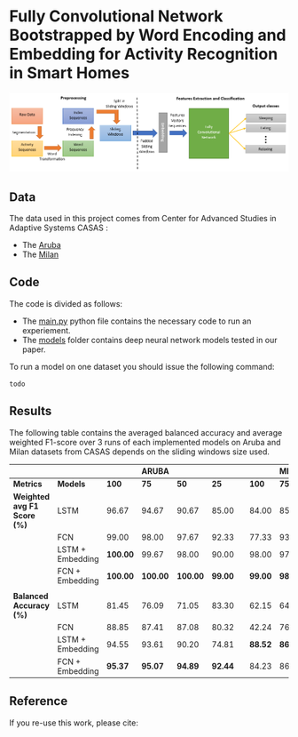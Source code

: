 # Fully Convolutional Network Bootstrapped by Word Encoding and Embedding for Activity Recognition in Smart Homes

![Framework Architecture](https://github.com/dbouchabou/Fully-Convolutional-Network-Smart-Homes/blob/master/png/fcn_framework.png)

## Data 
The data used in this project comes from Center for Advanced Studies in Adaptive Systems CASAS : 

* The [Aruba](http://casas.wsu.edu/datasets/aruba.zip)
* The [Milan](http://casas.wsu.edu/datasets/milan.zip)

## Code

The code is divided as follows: 
* The [main.py](https://github.com/dbouchabou/Fully-Convolutional-Network-Smart-Homes/master/main.py) python file contains the necessary code to run an experiement.
* The [models](https://github.com/dbouchabou/Fully-Convolutional-Network-Smart-Homes/master/models) folder contains deep neural network models tested in our paper.

To run a model on one dataset you should issue the following command: 
```
todo 
``` 

## Results

The following table contains the averaged balanced accuracy and average weighted F1-score over 3 runs of each implemented models on Aruba and Milan datasets from CASAS depends on the sliding windows size used.



|                             |                 |           |ARUBA     |          |          |   |           |MILAN     |          |          |
|-----------------------------|-----------------|-----------|----------|----------|----------|---|-----------|----------|----------|----------|
|**Metrics**                  |**Models**       |**100**    |**75**    |**50**    |**25**    |   |**100**    |**75**    |**50**    |**25**    |
|**Weighted avg F1 Score (%)**|LSTM             |96.67      |94.67     |90.67     |85.00     |   |84.00      |85.67     |75.33     |64.00     |
|                             |FCN              |99.00      |98.00     |97.67     |92.33     |   |77.33      |93.67     |88.33     |83.67     |
|                             |LSTM + Embedding |**100.00** |99.67     |98.00     |90.00     |   |98.00      |97.00     |93.00     |73.67     |
|                             |FCN + Embedding  |**100.00** |**100.00**|**100.00**|**99.00** |   |**99.00**  |**98.00** |**97.00** |**94.33** |
|                             |                 |           |          |          |          |   |           |          |          |          |
|**Balanced Accuracy (%)**    |LSTM             |81.45      |76.09     |71.05     |83.30     |   |62.15      |64.95     |55.70     |43.29     |
|                             |FCN              |88.85      |87.41     |87.08     |80.32     |   |42.24      |76.41     |71.82     |71.34     |
|                             |LSTM + Embedding |94.55      |93.61     |90.20     |74.81     |   |**88.52**  |**86.77** |82.05     |59.35     |
|                             |FCN + Embedding  |**95.37**  |**95.07** |**94.89** |**92.44** |   |84.23      |86.64     |**87.83** |**90.86** |

## Reference

If you re-use this work, please cite:

```
```
